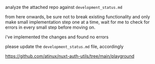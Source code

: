 analyze the attached repo against `development_status.md`

from here onwards, be sure not to break existing functionality and only make small implementation step one at a time, wait for me to check for errors in every small step before moving on.

i've implemented the changes and found no errors

please update the `development_status.md` file, accordingly

https://github.com/atinux/nuxt-auth-utils/tree/main/playground